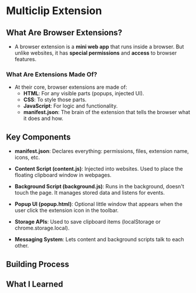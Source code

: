 # Multiclip Extension

## What Are Browser Extensions?

- A browser extension is a **mini web app** that runs inside a browser. But unlike websites, it has **special permissions** and **access** to browser features.

### What Are Extensions Made Of? 

- At their core, browser extensions are made of:
    - **HTML**: For any visible parts (popups, injected UI).
    - **CSS**: To style those parts.
    - **JavaScript**: For logic and functionality.
    - **manifest.json**: The brain of the extension that tells the browser what it does and how.

## Key Components

- **manifest.json**: Declares everything: permissions, files, extension name, icons, etc. 

- **Content Script (content.js)**: Injected into websites. Used to place the floating clipboard window in webpages. 

- **Background Script (background.js)**: Runs in the background, doesn't touch the page. It manages stored data and listens for events. 

- **Popup UI (popup.html)**: Optional little window that appears when the user click the extension icon in the toolbar.

- **Storage APIs**: Used to save clipboard items (localStorage or chrome.storage.local).

- **Messaging System**: Lets content and background scripts talk to each other. 

## Building Process

## What I Learned